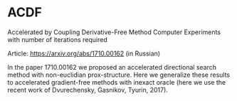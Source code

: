 # ACDF
Accelerated by Coupling Derivative-Free Method Computer Experiments with number of iterations required

Article: https://arxiv.org/abs/1710.00162 (in Russian)

In the paper 1710.00162 we proposed an accelerated directional search method with non-euclidian prox-structure.
Here we generalize these results to accelerated gradient-free methods with inexact oracle 
(here we use the recent work of Dvurechensky, Gasnikov, Tyurin, 2017).
